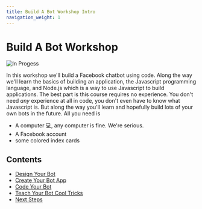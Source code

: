 ```yaml
---
title: Build A Bot Workshop Intro
navigation_weight: 1
---
```



# Build A Bot Workshop

![In Progess](https://img.shields.io/badge/In%20Progress--red.svg)

In this workshop we'll build a Facebook chatbot using code. Along the way we'll learn the basics of building an application, the Javascript programming language, and Node.js which is a way to use Javascript to build applications. The best part is this course requires no experience. You don't need *any* experience at all in code, you don't even have to know what Javascript is. But along the way you'll learn and hopefully build lots of your own bots in the future. All you need is

* A computer :computer:, any computer is fine. We're serious. 
* A Facebook account
* some colored index cards

## Contents

* [Design Your Bot](bot-design.md)
* [Create Your Bot App](create-app.md)
* [Code Your Bot](write-code.md)
* [Teach Your Bot Cool Tricks](bot-tricks.md)
* [Next Steps](next-steps.md)





